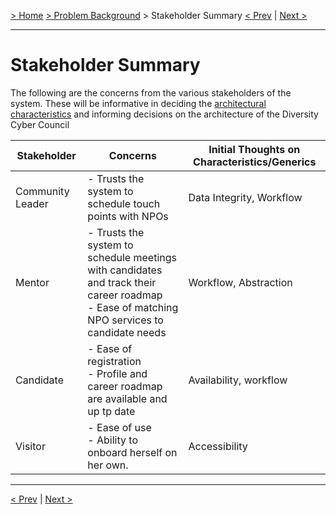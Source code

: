 [> Home](../README.md)  [> Problem Background](README.md) > Stakeholder Summary
[< Prev](1.1.BusinessGoalsDriversAndRequirements.md)  |  [Next >](1.3.ArchitectureAnalysis.md)

---

# Stakeholder Summary

The following are the concerns from the various stakeholders of the system. These will be informative in deciding the [architectural characteristics](1.3.ArchitectureAnalysis.md) and informing decisions on the architecture of the Diversity Cyber Council


| Stakeholder      | Concerns                                                                                                                                       | Initial Thoughts on Characteristics/Generics |
|------------------|------------------------------------------------------------------------------------------------------------------------------------------------|----------------------------------------------|
| Community Leader | - Trusts the system to schedule touch points with NPOs                                                                                         | Data Integrity, Workflow                     |
| Mentor           | - Trusts the system to schedule meetings with candidates and track their career roadmap<br/>- Ease of matching NPO services to candidate needs | Workflow, Abstraction                        |
| Candidate        | - Ease of registration<br/>- Profile and career roadmap are available and up tp date                                                           | Availability, workflow                       |
| Visitor          | - Ease of use<br />- Ability to onboard herself on her own.                                                                                    | Accessibility                                |

---

[< Prev](1.1.BusinessGoalsDriversAndRequirements.md)  |  [Next >](1.3.ArchitectureAnalysis.md)
